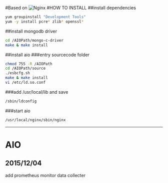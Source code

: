 #Based on ![Nginx](http://nginx.org/nginx.png)
#HOW TO INSTALL
##install dependencies
```Bash
yum groupinstall "Development Tools"
yum -y install pcre* zlib* openssl*
```
##install mongodb driver
```Bash
cd /AIOPath/mongo-c-driver
make & make install
```
##install aio
###entry sourcecode folder
```Bash
chmod 755 -R /AIOPath
cd /AIOPath/source
./esbcfg.sh
make & make install
vi /etc/ld.so.conf
```
###add /usr/local/lib and save
```Bash
/sbin/ldconfig
```
###start aio
```Bash
/usr/local/nginx/sbin/nginx
```
***
# AIO
## 2015/12/04
add prometheus monitor data collecter
